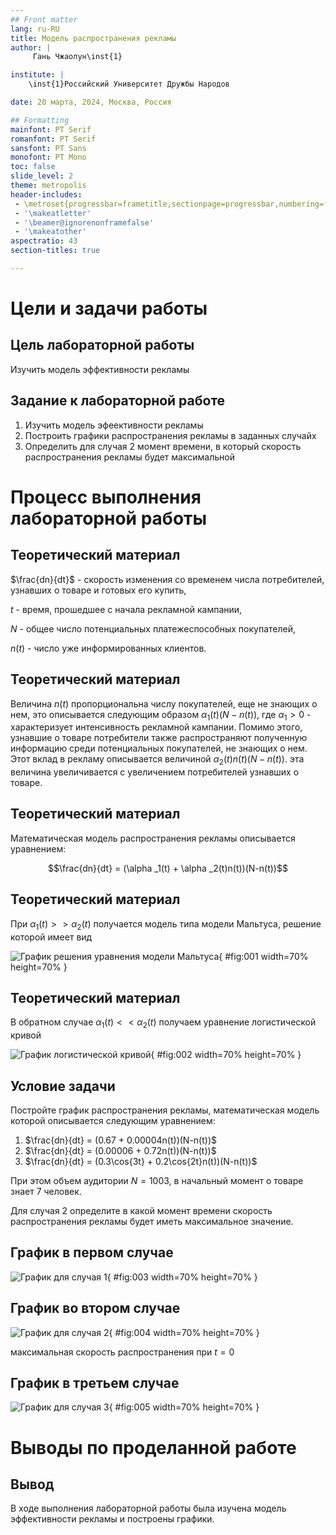 ```yaml
---
## Front matter
lang: ru-RU
title: Модель распространения рекламы
author: |
	 Гань Чжаолун\inst{1}

institute: |
	\inst{1}Российский Университет Дружбы Народов

date: 20 марта, 2024, Москва, Россия

## Formatting
mainfont: PT Serif
romanfont: PT Serif
sansfont: PT Sans
monofont: PT Mono
toc: false
slide_level: 2
theme: metropolis
header-includes: 
 - \metroset{progressbar=frametitle,sectionpage=progressbar,numbering=fraction}
 - '\makeatletter'
 - '\beamer@ignorenonframefalse'
 - '\makeatother'
aspectratio: 43
section-titles: true

---
```


# Цели и задачи работы

## Цель лабораторной работы

Изучить модель эффективности рекламы

## Задание к лабораторной работе

1.	Изучить модель эфеективности рекламы
2.	Построить графики распространения рекламы в заданных случайх
3.	Определить для случая 2 момент времени, в который скорость распространения рекламы будет максимальной

# Процесс выполнения лабораторной работы

## Теоретический материал 

$\frac{dn}{dt}$ - скорость изменения со временем числа потребителей, узнавших о товаре и готовых его купить,

$t$ - время, прошедшее с начала рекламной кампании,

$N$ - общее число потенциальных платежеспособных покупателей,

$n(t)$ - число  уже информированных клиентов.

## Теоретический материал 

Величина $n(t)$ пропорциональна числу покупателей, еще не знающих о нем, это описывается следующим образом
$\alpha _1(t)(N-n(t))$, где $\alpha _1>0$ -  характеризует интенсивность рекламной кампании.
Помимо этого, узнавшие о товаре потребители также распространяют полученную информацию среди потенциальных покупателей, не знающих о нем. Этот вклад в рекламу описывается величиной  $\alpha _2(t)n(t)(N-n(t))$. эта величина увеличивается с увеличением потребителей узнавших о товаре.

## Теоретический материал 

Математическая модель распространения рекламы описывается уравнением:

$$\frac{dn}{dt} = (\alpha _1(t) + \alpha _2(t)n(t))(N-n(t))$$

## Теоретический материал

При $\alpha _1(t) >> \alpha _2(t)$ получается модель типа модели Мальтуса, решение которой имеет вид 

![График решения уравнения модели Мальтуса](image/0.png){ #fig:001 width=70% height=70% }

## Теоретический материал

В обратном случае $\alpha _1(t) << \alpha _2(t)$ получаем уравнение логистической кривой

![График логистической кривой](image/00.png){ #fig:002 width=70% height=70% }

## Условие задачи

Постройте график распространения рекламы, математическая модель которой описывается следующим уравнением:

1.	$\frac{dn}{dt} = (0.67 + 0.00004n(t))(N-n(t))$
2.	$\frac{dn}{dt} = (0.00006 + 0.72n(t))(N-n(t))$
3.	$\frac{dn}{dt} = (0.3\cos{3t} + 0.2\cos{2t}n(t))(N-n(t))$

При этом объем аудитории $N = 1003$, в начальный момент о товаре знает 7 человек.

Для случая 2 определите в какой момент времени скорость распространения рекламы будет иметь максимальное значение.

## График в первом случае

![График для случая 1](image/01.png){ #fig:003 width=70% height=70% }

## График во втором случае

![График для случая 2](image/02.png){ #fig:004 width=70% height=70% }

максимальная скорость распространения при $t=0$

## График в третьем случае

![График для случая 3](image/03.png){ #fig:005 width=70% height=70% }

# Выводы по проделанной работе

## Вывод

В ходе выполнения лабораторной работы была изучена модель эффективности рекламы и построены графики.